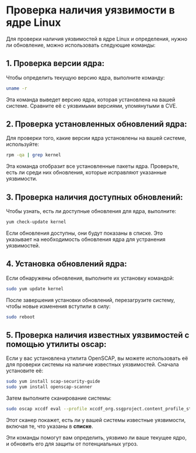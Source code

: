 # Проверка наличия уязвимости в ядре Linux
Для проверки наличия уязвимостей в ядре Linux и определения, нужно ли обновление, можно использовать следующие команды:

## 1. Проверка версии ядра:
Чтобы определить текущую версию ядра, выполните команду:

```bash
uname -r
```

Эта команда выведет версию ядра, которая установлена на вашей системе. Сравните её с уязвимыми версиями, упомянутыми в CVE.

## 2. Проверка установленных обновлений ядра:
Для проверки того, какие версии ядра установлены на вашей системе, используйте:

```bash
rpm -qa | grep kernel
```

Эта команда отобразит все установленные пакеты ядра. Проверьте, есть ли среди них обновления, которые исправляют указанные уязвимости.

## 3. Проверка наличия доступных обновлений:
Чтобы узнать, есть ли доступные обновления для ядра, выполните:

```bash
yum check-update kernel
```

Если обновления доступны, они будут показаны в списке. Это указывает на необходимость обновления ядра для устранения уязвимостей.

## 4. Установка обновлений ядра:
Если обнаружены обновления, выполните их установку командой:

```bash
sudo yum update kernel
```

После завершения установки обновлений, перезагрузите систему, чтобы новые изменения вступили в силу:

```bash
sudo reboot
```

## 5. Проверка наличия известных уязвимостей с помощью утилиты oscap:
Если у вас установлена утилита OpenSCAP, вы можете использовать её для проверки системы на наличие известных уязвимостей. Сначала установите её:

```bash
sudo yum install scap-security-guide
sudo yum install openscap-scanner
```

Затем выполните сканирование системы:

```bash
sudo oscap xccdf eval --profile xccdf_org.ssgproject.content_profile_standard /usr/share/xml/scap/ssg/content/ssg-rhel7-ds.xml
```

Этот сканер покажет, есть ли у вашей системы известные уязвимости, включая те, что указаны в **списке**.

Эти команды помогут вам определить, уязвимо ли ваше текущее ядро, и обновить его для защиты от потенциальных угроз.
